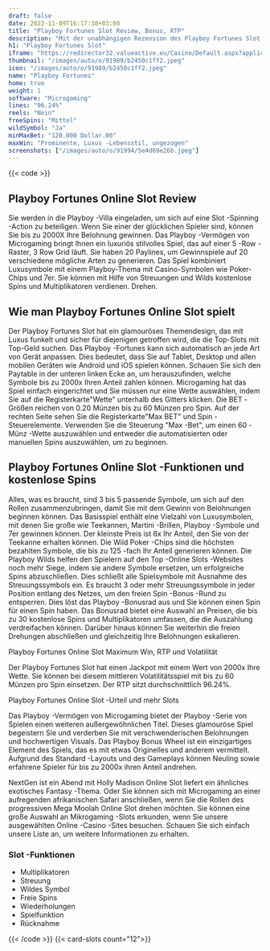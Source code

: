 ```yaml
---
draft: false
date: 2022-11-09T16:17:38+03:00
title: "Playboy Fortunes Slot Review, Bonus, RTP"
description: "Mit der unabhängigen Rezension des Playboy Fortunes Slot aus Microgaming können Sie kostenlos oder echtes Geld spielen und hier einen Bonus erhalten!"
h1: "Playboy Fortunes Slot"
iframe: "https://redirector32.valueactive.eu/Casino/Default.aspx?applicationid=4023&serverid=22619&gameid=playboyfortunesDesktop&ul=en&variant=uat-demo&sext1=demo&sext2=demo&lobby"
thumbnail: "/images/auto/o/91989/b2450c1ff2.jpeg"
icon: "/images/auto/o/91989/b2450c1ff2.jpeg"
name: "Playboy Fortunes"
home: true
weight: 1
software: "Microgaming"
lines: "96.24%"
reels: "Nein"
freeSpins: "Mittel"
wildSymbol: "Ja"
minMaxBet: "120.000 Dollar.00"
maxWin: "Prominente, Luxus -Lebensstil, ungezogen"
screenshots: ["/images/auto/o/91994/5e4d69e26b.jpeg"]
---
```


{{< code >}}<h2>Playboy Fortunes Online Slot Review</h2><p>Sie werden in die Playboy -Villa eingeladen, um sich auf eine Slot -Spinning -Action zu beteiligen. Wenn Sie einer der glücklichen Spieler sind, können Sie bis zu 2000X Ihre Belohnung gewinnen. Das Playboy -Vermögen von Microgaming bringt Ihnen ein luxuriös stilvolles Spiel, das auf einer 5 -Row -Raster, 3 Row Grid läuft. Sie haben 20 Paylines, um Gewinnspiele auf 20 verschiedene mögliche Arten zu generieren. Das Spiel kombiniert Luxusymbole mit einem Playboy-Thema mit Casino-Symbolen wie Poker-Chips und 7er. Sie können mit Hilfe von Streuungen und Wilds kostenlose Spins und Multiplikatoren verdienen. Drehen.</p><h2>Wie man Playboy Fortunes Online Slot spielt</h2><p>Der Playboy Fortunes Slot hat ein glamouröses Themendesign, das mit Luxus funkelt und sicher für diejenigen getroffen wird, die die Top-Slots mit Top-Geld suchen. Das Playboy -Fortunes kann sich automatisch an jede Art von Gerät anpassen. Dies bedeutet, dass Sie auf Tablet, Desktop und allen mobilen Geräten wie Android und iOS spielen können. Schauen Sie sich den Paytable in der unteren linken Ecke an, um herauszufinden, welche Symbole bis zu 2000x Ihren Anteil zahlen können. Microgaming hat das Spiel einfach eingerichtet und Sie müssen nur eine Wette auswählen, indem Sie auf die Registerkarte"Wette" unterhalb des Gitters klicken. Die BET -Größen reichen von 0.20 Münzen bis zu 60 Münzen pro Spin. Auf der rechten Seite sehen Sie die Registerkarte"Max BET" und Spin -Steuerelemente. Verwenden Sie die Steuerung "Max -Bet", um einen 60 -Münz -Wette auszuwählen und entweder die automatisierten oder manuellen Spins auszuwählen, um zu beginnen.</p><h2>Playboy Fortunes Online Slot -Funktionen und kostenlose Spins</h2><p>Alles, was es braucht, sind 3 bis 5 passende Symbole, um sich auf den Rollen zusammenzubringen, damit Sie mit dem Gewinn von Belohnungen beginnen können. Das Basisspiel enthält eine Vielzahl von Luxusymbolen, mit denen Sie große wie Teekannen, Martini -Brillen, Playboy -Symbole und 7er gewinnen können. Der kleinste Preis ist 6x Ihr Anteil, den Sie von der Teekanne erhalten können. Die Wild Poker -Chips sind die höchsten bezahlten Symbole, die bis zu 125 -fach Ihr Anteil generieren können. Die Playboy Wilds helfen den Spielern auf den Top -Online Slots -Websites noch mehr Siege, indem sie andere Symbole ersetzen, um erfolgreiche Spins abzuschließen. Dies schließt alle Spielsymbole mit Ausnahme des Streuungssymbols ein. Es braucht 3 oder mehr Streuungssymbole in jeder Position entlang des Netzes, um den freien Spin -Bonus -Rund zu entsperren. Dies löst das Playboy -Bonusrad aus und Sie können einen Spin für einen Spin haben. Das Bonusrad bietet eine Auswahl an Preisen, die bis zu 30 kostenlose Spins und Multiplikatoren umfassen, die die Auszahlung verdreifachen können. Darüber hinaus können Sie weiterhin die freien Drehungen abschließen und gleichzeitig Ihre Belohnungen eskalieren.</p><p>Playboy Fortunes Online Slot Maximum Win, RTP und Volatilität</p><p>Der Playboy Fortunes Slot hat einen Jackpot mit einem Wert von 2000x Ihre Wette. Sie können bei diesem mittleren Volatilitätsspiel mit bis zu 60 Münzen pro Spin einsetzen. Der RTP sitzt durchschnittlich 96.24%.</p><p>Playboy Fortunes Online Slot -Urteil und mehr Slots</p><p>Das Playboy -Vermögen von Microgaming bietet der Playboy -Serie von Spielen einen weiteren außergewöhnlichen Titel. Dieses glamouröse Spiel begeistern Sie und verderben Sie mit verschwenderischen Belohnungen und hochwertigen Visuals. Das Playboy Bonus Wheel ist ein einzigartiges Element des Spiels, das es mit etwas Originelles und anderem vermittelt. Aufgrund des Standard -Layouts und des Gameplays können Neuling sowie erfahrene Spieler für bis zu 2000x ihren Anteil andrehen.</p><p>NextGen ist ein Abend mit Holly Madison Online Slot liefert ein ähnliches exotisches Fantasy -Thema. Oder Sie können sich mit Microgaming an einer aufregenden afrikanischen Safari anschließen, wenn Sie die Rollen des progressiven Mega Moolah Online Slot drehen möchten. Sie können eine große Auswahl an Mikrogaming -Slots erkunden, wenn Sie unsere ausgewählten Online -Casino -Sites besuchen. Schauen Sie sich einfach unsere Liste an, um weitere Informationen zu erhalten.</p><h3>
Slot -Funktionen</h3><ul>
<li></span>
Multiplikatoren</li>
<li></span>
Streuung</li>
<li></span>
Wildes Symbol</li>
<li></span>
Freie Spins</li>
<li></span>
Wiederholungen</li>
<li></span>
Spielfunktion</li>
<li></span>
Rücknahme</li></ul>{{< /code >}}
{{< card-slots count="12">}}
